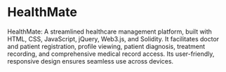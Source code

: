 # HealthMate
HealthMate: A streamlined healthcare management platform, built with HTML, CSS, JavaScript, jQuery, Web3.js, and Solidity. It facilitates doctor and patient registration, profile viewing, patient diagnosis, treatment recording, and comprehensive medical record access. Its user-friendly, responsive design ensures seamless use across devices.
